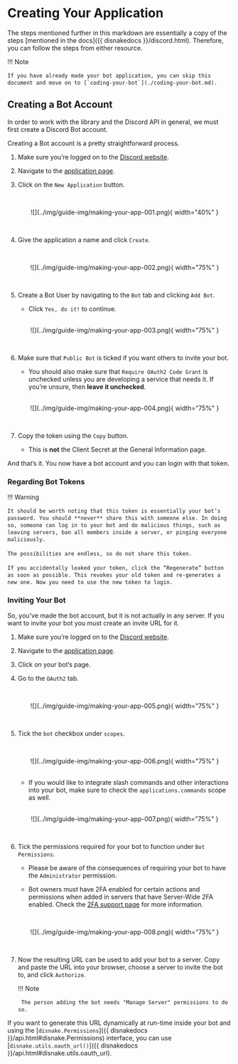 # Creating Your Application

The steps mentioned further in this markdown are essentially a copy of the steps [mentioned in the docs]({{ disnakedocs }}/discord.html). Therefore, you can follow the steps from either resource.

!!! Note

    If you have already made your bot application, you can skip this document and move on to [`coding-your-bot`](./coding-your-bot.md).

## Creating a Bot Account

In order to work with the library and the Discord API in general, we must first create a Discord Bot account.

Creating a Bot account is a pretty straightforward process.

1. Make sure you’re logged on to the [Discord website][discord-page].

2. Navigate to the [application page][discord-app-page].

3. Click on the `New Application` button.

    <br>
    <p align = "center">
        ![](../img/guide-img/making-your-app-001.png){ width="40%" }
    </p>
    <br>

4. Give the application a name and click `Create`.

    <br>
    <p align = "center">
        ![](../img/guide-img/making-your-app-002.png){ width="75%" }
    </p>
    <br>

5. Create a Bot User by navigating to the `Bot` tab and clicking `Add Bot`.
    - Click `Yes, do it!` to continue.

    <br>
    <p align = "center">
        ![](../img/guide-img/making-your-app-003.png){ width="75%" }
    </p>
    <br>

6. Make sure that `Public Bot` is ticked if you want others to invite your bot.
    - You should also make sure that `Require OAuth2 Code Grant` is unchecked unless you are developing a service that needs it. If you’re unsure, then **leave it unchecked**.

    <br>
    <p align = "center">
        ![](../img/guide-img/making-your-app-004.png){ width="75%" }
    </p>
    <br>

7. Copy the token using the `Copy` button.

    - This is **not** the Client Secret at the General Information page.

And that’s it. You now have a bot account and you can login with that token.

### Regarding Bot Tokens

!!! Warning

    It should be worth noting that this token is essentially your bot’s password. You should **never** share this with someone else. In doing so, someone can log in to your bot and do malicious things, such as leaving servers, ban all members inside a server, or pinging everyone maliciously.

    The possibilities are endless, so do not share this token.

    If you accidentally leaked your token, click the “Regenerate” button as soon as possible. This revokes your old token and re-generates a new one. Now you need to use the new token to login.

### Inviting Your Bot

So, you've made the bot account, but it is not actually in any server. If you want to invite your bot you must create an invite URL for it.

1. Make sure you’re logged on to the [Discord website][discord-page].

2. Navigate to the [application page][discord-app-page].

3. Click on your bot’s page.

4. Go to the `OAuth2` tab.

    <br>
    <p align = "center">
        ![](../img/guide-img/making-your-app-005.png){ width="75%" }
    </p>
    <br>

5. Tick the `bot` checkbox under `scopes`.

    <br>
    <p align = "center">
        ![](../img/guide-img/making-your-app-006.png){ width="75%" }
    </p>
    <br>

    - If you would like to integrate slash commands and other interactions into your bot, make sure to check the `applications.commands` scope as well.

    <br>
    <p align = "center">
        ![](../img/guide-img/making-your-app-007.png){ width="75%" }
    </p>
    <br>

6. Tick the permissions required for your bot to function under `Bot Permissions`.

    - Please be aware of the consequences of requiring your bot to have the `Administrator` permission.

    - Bot owners must have 2FA enabled for certain actions and permissions when added in servers that have Server-Wide 2FA enabled. Check the [2FA support page][discord-2fa-page] for more information.

    <br>
    <p align = "center">
        ![](../img/guide-img/making-your-app-008.png){ width="75%" }
    </p>
    <br>    

7. Now the resulting URL can be used to add your bot to a server. Copy and paste the URL into your browser, choose a server to invite the bot to, and click `Authorize`.

    !!! Note

        The person adding the bot needs "Manage Server" permissions to do so.

If you want to generate this URL dynamically at run-time inside your bot and using the [`disnake.Permissions`]({{ disnakedocs }}/api.html#disnake.Permissions) interface, you can use [`disnake.utils.oauth_url()`]({{ disnakedocs }}/api.html#disnake.utils.oauth_url).


[discord-page]: https://www.discord.com
[discord-app-page]: https://discord.com/developers/applications
[discord-2fa-page]: https://support.discord.com/hc/en-us/articles/219576828-Setting-up-Two-Factor-Authentication